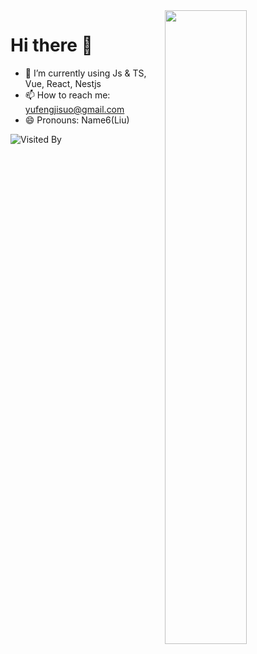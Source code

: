 <img align="right" width="51%" src="https://github-readme-stats.vercel.app/api/top-langs/?username=lhj-web&layout=compact&card_width=395&title_color=247BA0&icon_color=e28905&text_color=999999&bg_color=0,27282200,0000000F&hide_border=true"/>

# Hi there 👋

- 🌱 I’m currently using Js & TS, Vue, React, Nestjs
- 📫 How to reach me: yufengjisuo@gmail.com
- 😄 Pronouns: Name6(Liu)


![Visited By](https://count.getloli.com/get/@lhj-web?theme=gelbooru)
